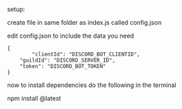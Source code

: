 setup:

create file in same folder as index.js called config.json

edit config.json to include the data you need

```
{
    	"clientId": "DISCORD_BOT_CLIENTID",
	"guildId": "DISCORD_SERVER_ID",
   	"token": "DISCORD_BOT_TOKEN"
}
```

now to install dependencies
 do the following in the terminal

 npm install @latest
